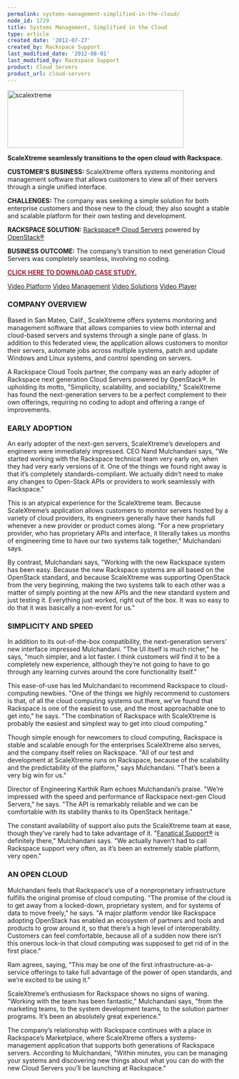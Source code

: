 ```yaml
---
permalink: systems-management-simplified-in-the-cloud/
node_id: 1729
title: Systems Management, Simplified in the Cloud
type: article
created_date: '2012-07-27'
created_by: Rackspace Support
last_modified_date: '2012-08-01'
last_modified_by: Rackspace Support
product: Cloud Servers
product_url: cloud-servers
---
```


[<img src="http://c179631.r31.cf0.rackcdn.com/scalextreme.png" alt="scalextreme" id="__mce_tmp" width="395" height="129" />](http://www.scalextreme.com/)

**ScaleXtreme seamlessly transitions to the open cloud with Rackspace.**

**CUSTOMER'S BUSINESS:** ScaleXtreme offers systems monitoring and
management software that allows customers to view all of their servers
through a single unified interface.

**CHALLENGES:** The company was seeking a simple solution for both
enterprise customers and those new to the cloud; they also sought a
stable and scalable platform for their own testing and development.

**RACKSPACE SOLUTION:** [Rackspace&reg; Cloud
Servers](http://www.rackspace.com/cloud/cloud_hosting_products/servers/)
powered by [OpenStack&reg;](http://www.openstack.org/)

**BUSINESS OUTCOME:** The company&rsquo;s transition to next generation Cloud
Servers was completely seamless, involving no coding.

[**<span style="color: #b01b36;">CLICK HERE TO DOWNLOAD CASE
STUDY.</span>**](http://c179631.r31.cf0.rackcdn.com/ScaleXtreme.pdf)




[Video
Platform](http://corp.kaltura.com/products/video-platform-features)
[Video
Management](http://corp.kaltura.com/Products/Features/Video-Management)
[Video Solutions](http://corp.kaltura.com/Video-Solutions) [Video
Player](http://corp.kaltura.com/Products/Features/Video-Player)
[](http://cdnbakmi.kaltura.com/p/941731/sp/94173100/thumbnail/entry_id/1_nmle4kxo/width/120/height/90/bgcolor/000000/type/2)
<span property="dc:description" content=""></span><span
property="media:title" content="ScaleXtremeFinalWEB"></span> <span
property="media:width" content="704"></span><span
property="media:height" content="396"></span> <span
property="media:type" content="application/x-shockwave-flash"></span>




### COMPANY OVERVIEW

Based in San Mateo, Calif., ScaleXtreme offers systems monitoring and
management software that allows companies to view both internal and
cloud-based servers and systems through a single pane of glass. In
addition to this federated view, the application allows customers to
monitor their servers, automate jobs across multiple systems, patch and
update Windows and Linux systems, and control spending on servers.

A Rackspace Cloud Tools partner, the company was an early adopter of
Rackspace next generation Cloud Servers powered by OpenStack&reg;. In
upholding its motto, "Simplicity, scalability, and sociability,"
ScaleXtreme has found the next-generation servers to be a perfect
complement to their own offerings, requiring no coding to adopt and
offering a range of improvements.

### EARLY ADOPTION

An early adopter of the next-gen servers, ScaleXtreme&rsquo;s developers and
engineers were immediately impressed. CEO Nand Mulchandani says, "We
started working with the Rackspace technical team very early on, when
they had very early versions of it. One of the things we found right
away is that it&rsquo;s completely standards-compliant. We actually didn&rsquo;t
need to make any changes to Open-Stack APIs or providers to work
seamlessly with Rackspace."

This is an atypical experience for the ScaleXtreme team. Because
ScaleXtreme&rsquo;s application allows customers to monitor servers hosted by
a variety of cloud providers, its engineers generally have their hands
full whenever a new provider or product comes along. "For a new
proprietary provider, who has proprietary APIs and interface, it
literally takes us months of engineering time to have our two systems
talk together," Mulchandani says.

By contrast, Mulchandani says, "Working with the new Rackspace system
has been easy. Because the new Rackspace systems are all based on the
OpenStack standard, and because ScaleXtreme was supporting OpenStack
from the very beginning, making the two systems talk to each other was a
matter of simply pointing at the new APIs and the new standard system
and just testing it. Everything just worked, right out of the box. It
was so easy to do that it was basically a non-event for us."

### SIMPLICITY AND SPEED

In addition to its out-of-the-box compatibility, the next-generation
servers&rsquo; new interface impressed Mulchandani. "The UI itself is much
richer," he says, "much simpler, and a lot faster. I think customers
will find it to be a completely new experience, although they&rsquo;re not
going to have to go through any learning curves around the core
functionality itself."

This ease-of-use has led Mulchandani to recommend Rackspace to
cloud-computing newbies. "One of the things we highly recommend to
customers is that, of all the cloud computing systems out there, we&rsquo;ve
found that Rackspace is one of the easiest to use, and the most
approachable one to get into," he says. "The combination of Rackspace
with ScaleXtreme is probably the easiest and simplest way to get into
cloud computing."

Though simple enough for newcomers to cloud computing, Rackspace is
stable and scalable enough for the enterprises ScaleXtreme also serves,
and the company itself relies on Rackspace. "All of our test and
development at ScaleXtreme runs on Rackspace, because of the scalability
and the predictability of the platform," says Mulchandani. "That&rsquo;s been
a very big win for us."

Director of Engineering Karthik Ram echoes Mulchandani&rsquo;s praise. "We&rsquo;re
impressed with the speed and performance of Rackspace next-gen Cloud
Servers," he says. "The API is remarkably reliable and we can be
comfortable with its stability thanks to its OpenStack heritage."

The constant availability of support also puts the ScaleXtreme team at
ease, though they&rsquo;ve rarely had to take advantage of it. "[Fanatical
Support&reg;](http://www.rackspace.com/whyrackspace/support/) is
definitely there," Mulchandani says. "We actually haven&rsquo;t had to call
Rackspace support very often, as it&rsquo;s been an extremely stable platform,
very open."

### AN OPEN CLOUD

Mulchandani feels that Rackspace&rsquo;s use of a nonproprietary
infrastructure fulfills the original promise of cloud computing. "The
promise of the cloud is to get away from a locked-down, proprietary
system, and for systems of data to move freely," he says. "A major
platform vendor like Rackspace adopting OpenStack has enabled an
ecosystem of partners and tools and products to grow around it, so that
there&rsquo;s a high level of interoperability. Customers can feel
comfortable, because all of a sudden now there isn&rsquo;t this onerous
lock-in that cloud computing was supposed to get rid of in the first
place."

Ram agrees, saying, "This may be one of the first
infrastructure-as-a-service offerings to take full advantage of the
power of open standards, and we&rsquo;re excited to be using it."

ScaleXtreme&rsquo;s enthusiasm for Rackspace shows no signs of waning.
"Working with the team has been fantastic," Mulchandani says, "from the
marketing teams, to the system development teams, to the solution
partner programs. It&rsquo;s been an absolutely great experience."

The company&rsquo;s relationship with Rackspace continues with a place in
Rackspace&rsquo;s Marketplace, where ScaleXtreme offers a systems-management
application that supports both generations of Rackspace servers.
According to Mulchandani, "Within minutes, you can be managing your
systems and discovering new things about what you can do with the new
Cloud Servers you&rsquo;ll be launching at Rackspace."
